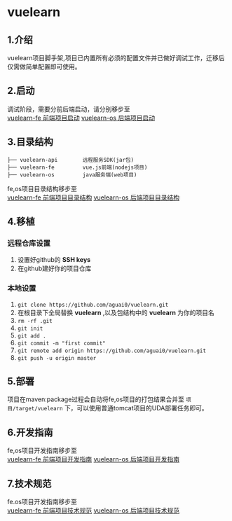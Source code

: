 # vuelearn

## 1.介绍
vuelearn项目脚手架,项目已内置所有必须的配置文件并已做好调试工作，迁移后仅需做简单配置即可使用。

## 2.启动
调试阶段，需要分前后端启动，请分别移步至  
[vuelearn-fe 前端项目启动](master/vuelearn-fe/README.md#1)
[vuelearn-os 后端项目启动](master/vuelearn-os/README.md#2)

## 3.目录结构
```
├── vuelearn-api        远程服务SDK(jar包)
├── vuelearn-fe         vue.js前端(nodejs项目)
├── vuelearn-os         java服务端(web项目)

```
fe,os项目目录结构移步至  
[vuelearn-fe 前端项目目录结构](master/vuelearn-fe/README.md#3)
[vuelearn-os 后端项目目录结构](master/vuelearn-os/README.md#3)

## 4.移植

### 远程仓库设置
1. 设置好github的 **SSH keys**
2. 在github建好你的项目仓库

### 本地设置
1. `git clone https://github.com/aguai0/vuelearn.git`
2. 在根目录下全局替换 **vuelearn** ,以及包结构中的 **vuelearn** 为你的项目名
3. `rm -rf .git`
4. `git init`
5. `git add .`
6. `git commit -m "first commit"`
6. `git remote add origin https://github.com/aguai0/vuelearn.git`
7. `git push -u origin master`

## 5.部署
项目在maven:package过程会自动将fe,os项目的打包结果合并至 `项目/target/vuelearn` 下，可以使用普通tomcat项目的UDA部署任务即可。

## 6.开发指南
fe,os项目开发指南移步至  
[vuelearn-fe 前端项目开发指南](master/vuelearn-fe/README.md#4)
[vuelearn-os 后端项目开发指南](master/vuelearn-os/README.md#4)


## 7.技术规范  
fe.os项目开发指南移步至  
[vuelearn-fe 前端项目技术规范](master/vuelearn-fe/README.md#5)
[vuelearn-os 后端项目技术规范](master/vuelarn-os/README.md#5)
